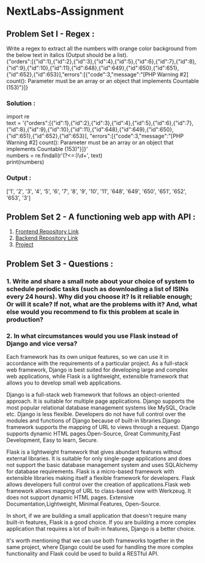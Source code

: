 # NextLabs-Assignment

## Problem Set I - Regex :
Write a regex to extract all the numbers with orange color background from the below text in italics (Output should be a list).<br>
{"orders":[{"id":1},{"id":2},{"id":3},{"id":4},{"id":5},{"id":6},{"id":7},{"id":8},{"id":9},{"id":10},{"id":11},{"id":648},{"id":649},{"id":650},{"id":651},{"id":652},{"id":653}],"errors":[{"code":3,"message":"[PHP Warning #2] count(): Parameter must be an array or an object that implements Countable (153)"}]}

### Solution :
import re <br>
text = '{"orders":[{"id":1},{"id":2},{"id":3},{"id":4},{"id":5},{"id":6},{"id":7},{"id":8},{"id":9},{"id":10},{"id":11},{"id":648},{"id":649},{"id":650},{"id":651},{"id":652},{"id":653}],
"errors":[{"code":3,"message":"[PHP Warning #2] count(): Parameter must be an array or an object that implements Countable (153)"}]}' <br>
numbers = re.findall(r'(?<=:)\d+', text)<br>
print(numbers)

### Output : 
['1', '2', '3', '4', '5', '6', '7', '8', '9', '10', '11', '648', '649', '650', '651', '652', '653', '3']


## Problem Set 2 - A functioning web app with API :
1. [Frontend Repository Link](https://github.com/Rose-Grace-Jacob/NextLabs-Frontend.git) <br>
2. [Backend Repository Link](https://github.com/Rose-Grace-Jacob/NextLabs-Backend.git)<br>
3. [Project](https://github.com/Rose-Grace-Jacob/NextLabs-Backend.git)


## Problem Set 3 - Questions :
### 1. Write and share a small note about your choice of system to schedule periodic tasks (such as downloading a list of ISINs every 24 hours). Why did you choose it? Is it reliable enough; Or will it scale? If not, what are the problems with it? And, what else would you recommend to fix this problem at scale in production?


### 2. In what circumstances would you use Flask instead of Django and vice versa?

Each framework has its own unique features, so we can use it in accordance with the requirements of a particular project. As a full-stack web framework, Django is best suited for developing large and complex web applications, while Flask is a lightweight, extensible framework that allows you to develop small web applications. <br>

Django is a full-stack web framework that follows an object-oriented approach. It is suitable for multiple page applications. Django supports the most popular relational database management systems like MySQL, Oracle etc.
Django is less flexible. Developers do not have full control over the modules and functions of Django because of built-in libraries.Django framework supports the mapping of URL to views through a request.
Django supports dynamic HTML pages.Open-Source, Great Community,Fast Development, Easy to learn, Secure. <br>

Flask is a lightweight framework that gives abundant features without external libraries. It is suitable for only single-page applications and does not support the basic database management system and uses SQLAlchemy for database requirements. Flask is a micro-based framework with extensible libraries making itself a flexible framework for developers.
Flask allows developers full control over the creation of applications.Flask web framework allows mapping of URL to class-based view with Werkzeug. It does not support dynamic HTML pages. Extensive Documentation,Lightweight, Minimal Features, Open-Source.<br>

In short, if we are building a small application that doesn't require many built-in features, Flask is a good choice. If you are building a more complex application that requires a lot of built-in features, Django is a better choice.

It's worth mentioning that we can use both frameworks together in the same project, where Django could be used for handling the more complex functionality and Flask could be used to build a RESTful API.
